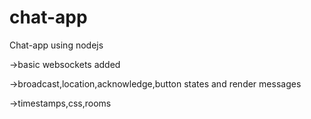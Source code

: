 # chat-app

Chat-app using nodejs

->basic websockets added

->broadcast,location,acknowledge,button states and render messages

->timestamps,css,rooms
